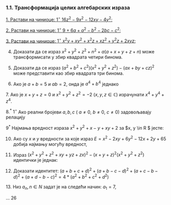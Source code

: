 ### 1.1. **Трансформација целих алгебарских израза**

[1. Растави на чиниоце: $1^{\circ} \ 16z^2-9x^2-12xy-4y^2;$](https://github.com/itgimpi/math/blob/main/09zbirka/01izrazi/1.1.transformacija%20celih%20alg%20izraza/01cinioci.md)

[2. Растави на чиниоце: $1^{\circ} \ 9+6a+a^2-b^2-2bc-c^2;$](https://github.com/itgimpi/math/blob/main/09zbirka/01izrazi/1.1.transformacija%20celih%20alg%20izraza/02cinioci.md)

[3. Растави на чиниоце: $1^{\circ} \ x^2y+xy^2+x^2z+xz^2+y^2z+2xyz;$](https://github.com/itgimpi/math/blob/main/09zbirka/01izrazi/1.1.transformacija%20celih%20alg%20izraza/03cinioci.md)

4. Доказати да се израз $x^2+y^2+z^2+n^2+a(a+x+y+z+n)$ може трансформисати у збир квадрата четири бинома.

5. Доказати да се израз $(a^2+b^2+c^2)(x^2+y^2+z^2)-(ax+by+cz)^2$ може представити као збир квадрата три бинома.

6. Ако је $a + b = 5$ и $ab = 2$, онда је $a^4 + b^4$ једнако

 $7.$ Ако је $x+y+z=0$ и $x^2+y^2+z^2=-2\ (x,y,z \in \mathbb{C})$ израчунати $x^4+y^4+z^4.$

 $8.^*$ $1^{\circ}$ Ако реални бројеви $a,b,c$ ( $a \neq 0, \ b \neq 0, \ c \neq 0$) задовољавају релацију

$9^*$ Најмања вредност израза $x^2 + y^2 + x - y + xy +2$ за $x, y \in R $ јесте:

10. Ако су $x$ и $y$ вредности за које израз $E = x^2 - 2xy + 6y^2 - 12x + 2y + 65$ добија најмању могућу вредност,

11. Израз $(x^2 + y^2 + z^2 + xy + yz + zx)^2 - (x + y + z)^2(x^2 + y^2 + z^2)$ идентички је једнак:

12. Доказати идентитет: $(a+b+c+d)^2+(a+b-c-d)^2+(a+c-b-d)^2+(a+d-b-c)^2 = 4*(a^2+b^2+c^2+d^2)$

$13.$ Низ $a_n, n \in N$ задат је на следећи начин: $а_1 = 7$,

...
26